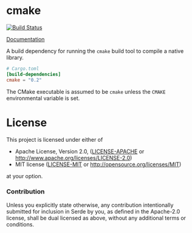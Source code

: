 # cmake

[![Build Status](https://travis-ci.org/alexcrichton/cmake-rs.svg?branch=master)](https://travis-ci.org/alexcrichton/cmake-rs)

[Documentation](https://docs.rs/cmake)

A build dependency for running the `cmake` build tool to compile a native
library.

```toml
# Cargo.toml
[build-dependencies]
cmake = "0.2"
```

The CMake executable is assumed to be `cmake` unless the `CMAKE`
environmental variable is set.

# License

This project is licensed under either of

 * Apache License, Version 2.0, ([LICENSE-APACHE](LICENSE-APACHE) or
   http://www.apache.org/licenses/LICENSE-2.0)
 * MIT license ([LICENSE-MIT](LICENSE-MIT) or
   http://opensource.org/licenses/MIT)

at your option.

### Contribution

Unless you explicitly state otherwise, any contribution intentionally submitted
for inclusion in Serde by you, as defined in the Apache-2.0 license, shall be
dual licensed as above, without any additional terms or conditions.
